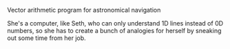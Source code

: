 Vector arithmetic program for astronomical navigation

She's a computer, like Seth, who can only understand 1D lines instead of 0D numbers, so she has to create a bunch of analogies for herself by sneaking out some time from her job.
